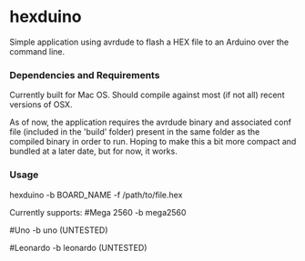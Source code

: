 hexduino
========

Simple application using avrdude to flash a HEX file to an Arduino over the command line.

### Dependencies and Requirements

Currently built for Mac OS. Should compile against most (if not all) recent versions of OSX.

As of now, the application requires the avrdude binary and associated conf file (included in the 'build' folder) present in the same folder as the compiled binary in order to run. Hoping to make this a bit more compact and bundled at a later date, but for now, it works.

### Usage

hexduino -b BOARD_NAME -f /path/to/file.hex

Currently supports:
#Mega 2560 
-b mega2560

#Uno
-b uno
(UNTESTED)

#Leonardo
-b leonardo
(UNTESTED)

